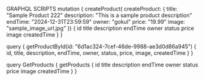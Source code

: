 GRAPHQL SCRIPTS
mutation {
createProduct(
createProduct: {
title: "Sample Product 222"
description: "This is a sample product description"
endTime: "2024-12-31T23:59:59"
owner: "gokul"
price: "19.99"
image: "sample_image_url.jpg"
}) {
id
title
description
endTime
owner
status
price
image
createdTime
}
}

query {
getProductById(id: "6d1ac324-7cef-46de-9988-ae3d0d86a945") {
id,
title,
description,
endTime,
owner,
status,
price,
image,
createdTime
}
}

query GetProducts {
    getProducts {
        id
        title
        description
        endTime
        owner
        status
        price
        image
        createdTime
    }
}
